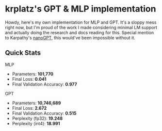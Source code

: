 # krplatz's GPT & MLP implementation

Howdy, here's my own implementation for MLP and GPT. It's a sloppy mess right now, but I'm proud of the work I made considering minimal LM support and actually doing the research and docs reading for this. Special mention to Karpathy's [nanoGPT](https://github.com/karpathy/nanoGPT/tree/master), this would've been impossible without it.

## Quick Stats
MLP
* Parameters: **101,770**
* Final Loss: **0.041**
* Final Validation Accuracy: **0.977**

GPT
* Parameters: **10,746,689**
* Final Loss: **2.672**
* Final Validation Accuracy: **0.515**
* Perplexity (fp32): **19.248**
* Perplexity (int4): **18.991**